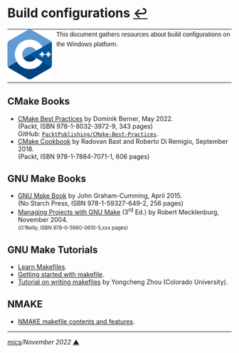 # <span id="top">Build configurations</span> <span style="size:20%;"><a href="README.md">↩</a></span>

<table style="font-family:Helvetica,Arial;font-size:14px;line-height:1.6;">
  <tr>
  <td style="border:0;padding:0 10px 0 0;;min-width:100px;"><a href="https://isocpp.org/" rel="external"><img src="docs/images/cpp_logo.png" width="100" alt="ISO C++"/></a></td>
  <td style="border:0;padding:0;vertical-align:text-top;">This document gathers resources about build configurations on the Windows platform.
  </td>
  </tr>
</table>

## <span id="cmake_books">CMake Books</span>

- [CMake Best Practices][cmake_berner] by Dominik Berner, May 2022.<br/><span>(Packt, ISBN 978-1-8032-3972-9, 343 pages)<br/><span>GitHub: <a href="https://github.com/PacktPublishing/CMake-Best-Practices"><code>PacktPublishing/CMake-Best-Practices</code></a>.</span>
- [CMake Cookbook][cmake_bast] by Radovan Bast and Roberto Di Remigio, September 2018.<br/><span>(Packt, ISBN 978-1-7884-7071-1, 606 pages)</span>

## <span id="gnu_books">GNU Make Books</span>

- [GNU Make Book][gnu_book_cumming] by John Graham-Cumming, April 2015.<br/><span>(No Starch Press, ISBN 978-1-59327-649-2, 256 pages)</span>
- [Managing Projects with GNU Make][gnu_book_mecklenburg] (3<sup>rd</sup> Ed.) by Robert Mecklenburg, November 2004.<br/><span style="font-size:80%;">(O'Reilly, ISBN 978-0-5960-0610-5,xxx pages)</span>

## <span id="gnu_tutorials">GNU Make Tutorials</span>

- [Learn Makefiles](https://makefiletutorial.com/).
- [Getting started with makefile][gnu_riptutorial].
- [Tutorial on writing makefiles][gnu_zhou] by Yongcheng Zhou (Colorado University).

## <span id="nmake_makefile">NMAKE</span>

- [NMAKE makefile contents and features][nmake_microsoft].

***

*[mics](https://lampwww.epfl.ch/~michelou/)/November 2022* [**&#9650;**](#top)
<span id="bottom">&nbsp;</span>

<!-- link refs -->

[cmake_bast]: https://www.packtpub.com/product/cmake-cookbook/9781788470711 "CMake Cookbook"
[cmake_berner]: https://www.packtpub.com/product/cmake-best-practices/9781803239729
[gnu_book_cumming]: https://nostarch.com/gnumake "GNU Make Book"
[gnu_book_mecklenburg]: https://www.oreilly.com/library/view/managing-projects-with/0596006101/
[gnu_riptutorial]: https://riptutorial.com/makefile
[gnu_zhou]: https://www.math.colostate.edu/~yzhou/computer/writemakefile.html
[nmake_microsoft]: https://docs.microsoft.com/en-us/cpp/build/reference/contents-of-a-makefile
